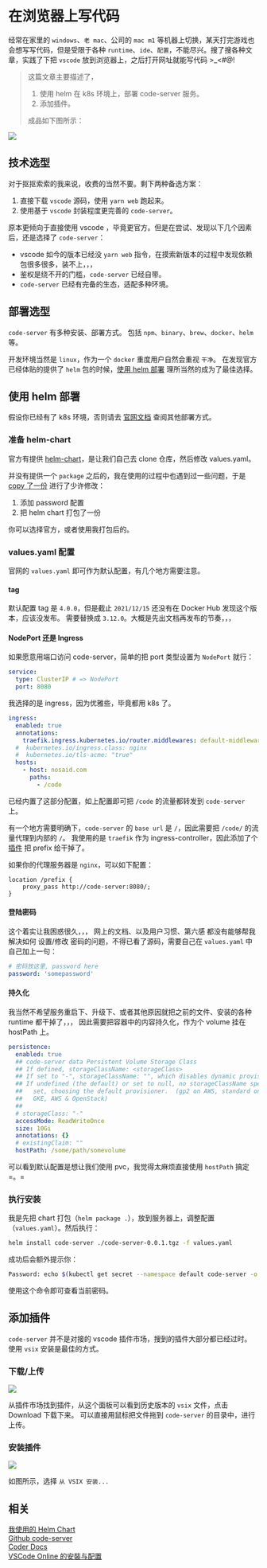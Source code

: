 # 在浏览器上写代码

经常在家里的 `windows`、`老 mac`、公司的 `mac m1` 等机器上切换，某天打完游戏也会想写写代码，但是受限于各种 `runtime`、`ide`、`配置`，不能尽兴。搜了搜各种文章，实践了下把 `vscode` 放到浏览器上，之后打开网址就能写代码 >\_<#@!

> 这篇文章主要描述了，
>
> 1. 使用 helm 在 k8s 环境上，部署 code-server 服务。
> 2. 添加插件。
>
> 成品如下图所示：

<img class="preview" src="./assets/cover.png">

## 技术选型

对于抠抠索索的我来说，收费的当然不要。剩下两种备选方案：

1. 直接下载 `vscode` 源码，使用 `yarn web` 跑起来。
2. 使用基于 `vscode` 封装程度更完善的 `code-server`。

原本更倾向于直接使用 vscode ，毕竟更官方。但是在尝试、发现以下几个因素后，还是选择了 `code-server`：

-   vscode 如今的版本已经没 `yarn web` 指令，在摸索新版本的过程中发现依赖包很多很多，装不上，，，
-   鉴权是绕不开的门槛，`code-server` 已经自带。
-   `code-server` 已经有完备的生态，适配多种环境。

## 部署选型

`code-server` 有多种安装、部署方式。 包括 `npm`、`binary`、`brew`、`docker`、`helm` 等。

开发环境当然是 `linux`，作为一个 `docker` 重度用户自然会重视 `干净`。
在发现官方已经体贴的提供了 `helm` 包的时候，[使用 helm 部署](https://coder.com/docs/code-server/latest/helm) 理所当然的成为了最佳选择。

## 使用 helm 部署

假设你已经有了 k8s 环境，否则请去 [官网文档](https://coder.com/docs/code-server/latest) 查阅其他部署方式。

### 准备 helm-chart

官方有提供 [helm-chart](https://coder.com/docs/code-server/latest/helm)，是让我们自己去 clone 仓库，然后修改 values.yaml。

并没有提供一个 `package` 之后的，我在使用的过程中也遇到过一些问题，于是 [copy 了一份](https://github.com/shalldie/helm-charts/tree/master/code-server) 进行了少许修改：

1. 添加 password 配置
2. 把 helm chart 打包了一份

你可以选择官方，或者使用我打包后的。

### values.yaml 配置

官网的 `values.yaml` 即可作为默认配置，有几个地方需要注意。

#### tag

默认配置 tag 是 `4.0.0`，但是截止 `2021/12/15` 还没有在 Docker Hub 发现这个版本，应该没发布。
需要替换成 `3.12.0`。大概是先出文档再发布的节奏，，，

#### NodePort 还是 Ingress

如果愿意用端口访问 code-server，简单的把 port 类型设置为 `NodePort` 就行：

<!-- prettier-ignore -->
```yaml
service:
  type: ClusterIP # => NodePort
  port: 8080
```

我选择的是 ingress，因为优雅些，毕竟都用 k8s 了。

<!-- prettier-ignore -->
```yaml
ingress:
  enabled: true
  annotations:
    traefik.ingress.kubernetes.io/router.middlewares: default-middleware-replace-path-prefix-code@kubernetescrd
  #  kubernetes.io/ingress.class: nginx
  #  kubernetes.io/tls-acme: "true"
  hosts:
    - host: nosaid.com
      paths:
        - /code
```

已经内置了这部分配置，如上配置即可把 `/code` 的流量都转发到 `code-server` 上。

有一个地方需要明确下，`code-server` 的 `base url` 是 `/`，因此需要把 `/code/` 的流量代理到内部的 `/`。
我使用的是 `traefik` 作为 ingress-controller，因此添加了个 [插件](https://doc.traefik.io/traefik/middlewares/http/replacepath/) 把 prefix 给干掉了。

如果你的代理服务器是 `nginx`，可以如下配置：

```nginx
location /prefix {
    proxy_pass http://code-server:8080/;
}
```

#### 登陆密码

这个着实让我困惑很久，，，
网上的文档、以及用户习惯、第六感 都没有能够帮我解决如何 设置/修改 密码的问题，不得已看了源码，需要自己在 `values.yaml` 中自己加上一句：

```yaml
# 密码放这里, password here
password: 'somepassword'
```

#### 持久化

我当然不希望服务重启下、升级下、或者其他原因就把之前的文件、安装的各种 runtime 都干掉了，，，
因此需要把容器中的内容持久化，作为个 volume 挂在 hostPath 上。

<!-- prettier-ignore -->
```yaml
persistence:
  enabled: true
  ## code-server data Persistent Volume Storage Class
  ## If defined, storageClassName: <storageClass>
  ## If set to "-", storageClassName: "", which disables dynamic provisioning
  ## If undefined (the default) or set to null, no storageClassName spec is
  ##   set, choosing the default provisioner.  (gp2 on AWS, standard on
  ##   GKE, AWS & OpenStack)
  ##
  # storageClass: "-"
  accessMode: ReadWriteOnce
  size: 10Gi
  annotations: {}
  # existingClaim: ""
  hostPath: /some/path/somevolume
```

可以看到默认配置是想让我们使用 pvc，我觉得太麻烦直接使用 `hostPath` 搞定 =。=

### 执行安装

我是先把 chart 打包（`helm package .`），放到服务器上，调整配置（`values.yaml`）。然后执行：

```bash
helm install code-server ./code-server-0.0.1.tgz -f values.yaml
```

成功后会额外提示你：

```bash
Password: echo $(kubectl get secret --namespace default code-server -o jsonpath="{.data.password}" | base64 --decode)
```

使用这个命令即可查看当前密码。

## 添加插件

`code-server` 并不是对接的 vscode 插件市场，搜到的插件大部分都已经过时。
使用 `vsix` 安装是最佳的方式。

### 下载/上传

<img class="preview" src="./assets/vsix.png">

从插件市场找到插件，从这个面板可以看到历史版本的 `vsix` 文件，点击 Download 下载下来。
可以直接用鼠标把文件拖到 `code-server` 的目录中，进行上传。

### 安装插件

<img class="preview" src="./assets/install.png">

如图所示，选择 `从 VSIX 安装...`

## 相关

[我使用的 Helm Chart](https://github.com/shalldie/helm-charts/tree/master/code-server) <br>
[Github code-server](https://github.com/cdr/code-server) <br>
[Coder Docs](https://coder.com/docs/code-server/latest) <br>
[VSCode Online 的安裝与配置](https://zhuanlan.zhihu.com/p/342964881)
